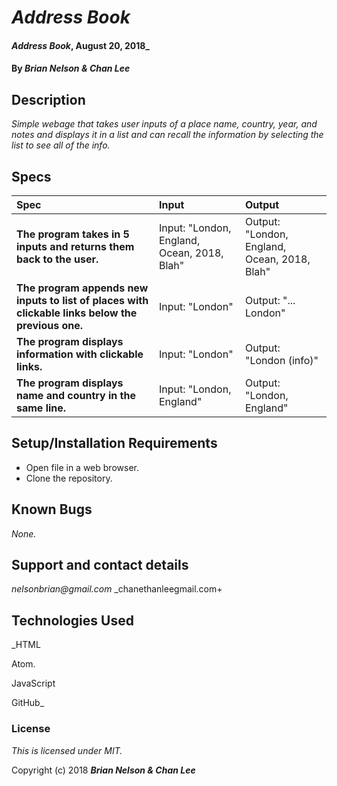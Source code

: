 # _Address Book_

#### _Address Book_, August 20, 2018_

#### By _**Brian Nelson & Chan Lee**_

## Description

_Simple webage that takes user inputs of a place name, country, year, and notes and displays it in a list and can recall the information by selecting the list to see all of the info._

## Specs

| Spec | Input | Output |
| :-------------     | :------------- | :------------- |
| **The program takes in 5 inputs and returns them back to the user.** | Input: "London, England, Ocean, 2018, Blah" | Output:  "London, England, Ocean, 2018, Blah" |
| **The program appends new inputs to list of places with clickable links below the previous one.** | Input: "London" | Output: "... <br> London" |
| **The program displays information with clickable links.** | Input: "London" | Output: "London (info)" |
| **The program displays name and country in the same line.** | Input: "London, England" | Output: "London, England" |


## Setup/Installation Requirements

* Open file in a web browser.
* Clone the repository.
## Known Bugs

_None._

## Support and contact details

_nelsonbrian@gmail.com_
_chanethanleegmail.com+

## Technologies Used

_HTML

Atom.

JavaScript

GitHub_

### License

*This is licensed under MIT.*

Copyright (c) 2018 **_Brian Nelson & Chan Lee_**
